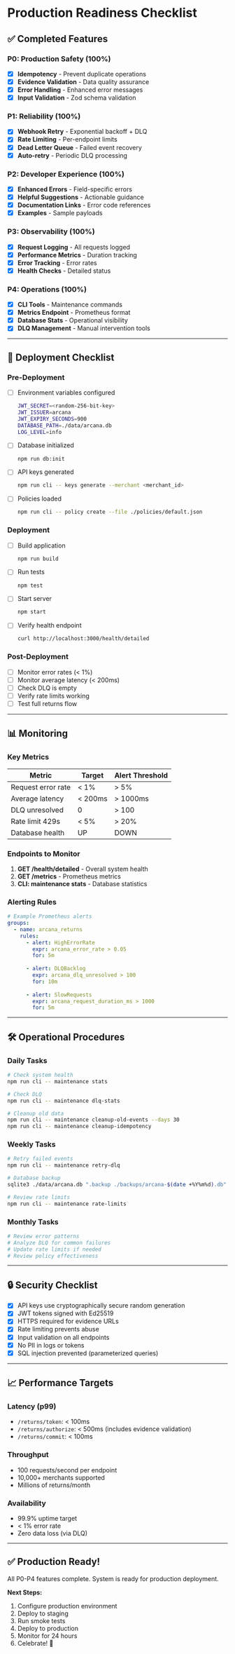 # Production Readiness Checklist

## ✅ Completed Features

### P0: Production Safety (100%)
- [x] **Idempotency** - Prevent duplicate operations
- [x] **Evidence Validation** - Data quality assurance
- [x] **Error Handling** - Enhanced error messages
- [x] **Input Validation** - Zod schema validation

### P1: Reliability (100%)
- [x] **Webhook Retry** - Exponential backoff + DLQ
- [x] **Rate Limiting** - Per-endpoint limits
- [x] **Dead Letter Queue** - Failed event recovery
- [x] **Auto-retry** - Periodic DLQ processing

### P2: Developer Experience (100%)
- [x] **Enhanced Errors** - Field-specific errors
- [x] **Helpful Suggestions** - Actionable guidance
- [x] **Documentation Links** - Error code references
- [x] **Examples** - Sample payloads

### P3: Observability (100%)
- [x] **Request Logging** - All requests logged
- [x] **Performance Metrics** - Duration tracking
- [x] **Error Tracking** - Error rates
- [x] **Health Checks** - Detailed status

### P4: Operations (100%)
- [x] **CLI Tools** - Maintenance commands
- [x] **Metrics Endpoint** - Prometheus format
- [x] **Database Stats** - Operational visibility
- [x] **DLQ Management** - Manual intervention tools

---

## 🚀 Deployment Checklist

### Pre-Deployment

- [ ] Environment variables configured
  ```bash
  JWT_SECRET=<random-256-bit-key>
  JWT_ISSUER=arcana
  JWT_EXPIRY_SECONDS=900
  DATABASE_PATH=./data/arcana.db
  LOG_LEVEL=info
  ```

- [ ] Database initialized
  ```bash
  npm run db:init
  ```

- [ ] API keys generated
  ```bash
  npm run cli -- keys generate --merchant <merchant_id>
  ```

- [ ] Policies loaded
  ```bash
  npm run cli -- policy create --file ./policies/default.json
  ```

### Deployment

- [ ] Build application
  ```bash
  npm run build
  ```

- [ ] Run tests
  ```bash
  npm test
  ```

- [ ] Start server
  ```bash
  npm start
  ```

- [ ] Verify health endpoint
  ```bash
  curl http://localhost:3000/health/detailed
  ```

### Post-Deployment

- [ ] Monitor error rates (< 1%)
- [ ] Monitor average latency (< 200ms)
- [ ] Check DLQ is empty
- [ ] Verify rate limits working
- [ ] Test full returns flow

---

## 📊 Monitoring

### Key Metrics

| Metric | Target | Alert Threshold |
|--------|--------|----------------|
| Request error rate | < 1% | > 5% |
| Average latency | < 200ms | > 1000ms |
| DLQ unresolved | 0 | > 100 |
| Rate limit 429s | < 5% | > 20% |
| Database health | UP | DOWN |

### Endpoints to Monitor

1. **GET /health/detailed** - Overall system health
2. **GET /metrics** - Prometheus metrics
3. **CLI: maintenance stats** - Database statistics

### Alerting Rules

```yaml
# Example Prometheus alerts
groups:
  - name: arcana_returns
    rules:
      - alert: HighErrorRate
        expr: arcana_error_rate > 0.05
        for: 5m
        
      - alert: DLQBacklog
        expr: arcana_dlq_unresolved > 100
        for: 10m
        
      - alert: SlowRequests
        expr: arcana_request_duration_ms > 1000
        for: 5m
```

---

## 🛠️ Operational Procedures

### Daily Tasks

```bash
# Check system health
npm run cli -- maintenance stats

# Check DLQ
npm run cli -- maintenance dlq-stats

# Cleanup old data
npm run cli -- maintenance cleanup-old-events --days 30
npm run cli -- maintenance cleanup-idempotency
```

### Weekly Tasks

```bash
# Retry failed events
npm run cli -- maintenance retry-dlq

# Database backup
sqlite3 ./data/arcana.db ".backup ./backups/arcana-$(date +%Y%m%d).db"

# Review rate limits
npm run cli -- maintenance rate-limits
```

### Monthly Tasks

```bash
# Review error patterns
# Analyze DLQ for common failures
# Update rate limits if needed
# Review policy effectiveness
```

---

## 🔒 Security Checklist

- [x] API keys use cryptographically secure random generation
- [x] JWT tokens signed with Ed25519
- [x] HTTPS required for evidence URLs
- [x] Rate limiting prevents abuse
- [x] Input validation on all endpoints
- [x] No PII in logs or tokens
- [x] SQL injection prevented (parameterized queries)

---

## 📈 Performance Targets

### Latency (p99)
- `/returns/token`: < 100ms
- `/returns/authorize`: < 500ms (includes evidence validation)
- `/returns/commit`: < 100ms

### Throughput
- 100 requests/second per endpoint
- 10,000+ merchants supported
- Millions of returns/month

### Availability
- 99.9% uptime target
- < 1% error rate
- Zero data loss (via DLQ)

---

## ✅ Production Ready!

All P0-P4 features complete. System is ready for production deployment.

**Next Steps:**
1. Configure production environment
2. Deploy to staging
3. Run smoke tests
4. Deploy to production
5. Monitor for 24 hours
6. Celebrate! 🎉
